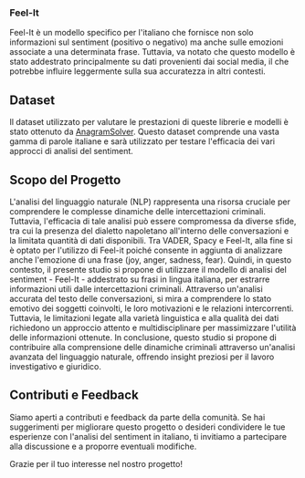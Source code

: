### Feel-It

Feel-It è un modello specifico per l'italiano che fornisce non solo informazioni sul sentiment (positivo o negativo) ma anche sulle emozioni associate a una determinata frase. Tuttavia, va notato che questo modello è stato addestrato principalmente su dati provenienti dai social media, il che potrebbe influire leggermente sulla sua accuratezza in altri contesti.

## Dataset

Il dataset utilizzato per valutare le prestazioni di queste librerie e modelli è stato ottenuto da [AnagramSolver](https://github.com/sigmasaur/AnagramSolver). Questo dataset comprende una vasta gamma di parole italiane e sarà utilizzato per testare l'efficacia dei vari approcci di analisi del sentiment.

## Scopo del Progetto

L'analisi del linguaggio naturale (NLP) rappresenta una risorsa cruciale per comprendere le complesse dinamiche delle intercettazioni criminali. Tuttavia, l'efficacia di tale analisi può essere compromessa da diverse sfide, tra cui la presenza del dialetto napoletano all'interno delle conversazioni e la limitata quantità di dati disponibili. Tra VADER, Spacy e Feel-It, alla fine si è optato per l'utilizzo di Feel-it poiché consente in aggiunta di analizzare anche l'emozione di una frase (joy, anger, sadness, fear). Quindi, in questo contesto, il presente studio si propone di utilizzare il modello di analisi del sentiment - Feel-It - addestrato su frasi in lingua italiana, per estrarre informazioni utili dalle intercettazioni criminali. Attraverso un'analisi accurata del testo delle conversazioni, si mira a comprendere lo stato emotivo dei soggetti coinvolti, le loro motivazioni e le relazioni intercorrenti. Tuttavia, le limitazioni legate alla varietà linguistica e alla qualità dei dati richiedono un approccio attento e multidisciplinare per massimizzare l'utilità delle informazioni ottenute. In conclusione, questo studio si propone di contribuire alla comprensione delle dinamiche criminali attraverso un'analisi avanzata del linguaggio naturale, offrendo insight preziosi per il lavoro investigativo e giuridico. 

## Contributi e Feedback

Siamo aperti a contributi e feedback da parte della comunità. Se hai suggerimenti per migliorare questo progetto o desideri condividere le tue esperienze con l'analisi del sentiment in italiano, ti invitiamo a partecipare alla discussione e a proporre eventuali modifiche.

Grazie per il tuo interesse nel nostro progetto!
